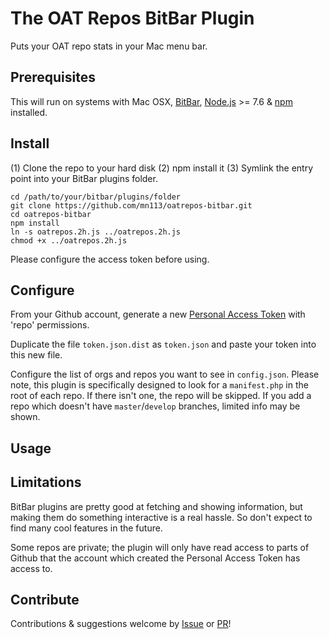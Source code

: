 # The OAT Repos BitBar Plugin

Puts your OAT repo stats in your Mac menu bar.

## Prerequisites

This will run on systems with Mac OSX, [BitBar](), [Node.js]() >= 7.6 & [npm]() installed.

## Install

(1) Clone the repo to your hard disk
(2) npm install it
(3) Symlink the entry point into your BitBar plugins folder.

```
cd /path/to/your/bitbar/plugins/folder
git clone https://github.com/mn113/oatrepos-bitbar.git
cd oatrepos-bitbar
npm install
ln -s oatrepos.2h.js ../oatrepos.2h.js
chmod +x ../oatrepos.2h.js
```

Please configure the access token before using.

## Configure

From your Github account, generate a new [Personal Access Token](https://github.com/settings/tokens) with 'repo' permissions.

Duplicate the file `token.json.dist` as `token.json` and paste your token into this new file.

Configure the list of orgs and repos you want to see in `config.json`. Please note, this plugin is specifically designed to look for a `manifest.php` in the root of each repo. If there isn't one, the repo will be skipped. If you add a repo which doesn't have `master`/`develop` branches, limited info may be shown.

## Usage

## Limitations

BitBar plugins are pretty good at fetching and showing information, but making them do something interactive is a real hassle. So don't expect to find many cool features in the future.

Some repos are private; the plugin will only have read access to parts of Github that the account which created the Personal Access Token has access to.

## Contribute

Contributions & suggestions welcome by [Issue](issues) or [PR](pulls)!
